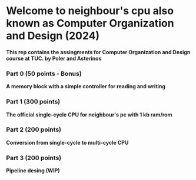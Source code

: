 # Welcome to neighbour's cpu also known as Computer Organization and Design (2024)


**This rep contains the assingments for Computer Organization and Design course at TUC.
by Poler and Asterinos**


### Part 0 (50 points - Bonus)

**A memory block with a simple controller for reading and writing**

### Part 1 (300 points)

**The official single-cycle CPU for neighbour's pc with 1 kb ram/rom**

### Part 2 (200 points)

**Conversion from single-cycle to multi-cycle CPU**

### Part 3 (200 points)

**Pipeline desing (WIP)**  
